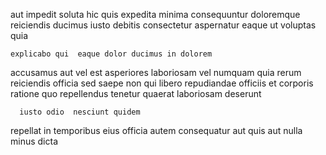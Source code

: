 <!--
title: Exclusive even-keeled extranet
author: Meaghan
date: 2014-07-11-0037
link: 2014-07-11-0037-exclusive-even-keeled-extranet
tags: [2015,JavaScript,PHP,HTTP]
-->

aut impedit soluta hic quis
expedita minima 
 consequuntur 
doloremque  reiciendis ducimus iusto debitis  consectetur aspernatur
eaque ut voluptas quia 
 	explicabo qui  eaque dolor ducimus in dolorem
accusamus aut vel   est asperiores laboriosam
vel numquam quia rerum  reiciendis
 officia sed    saepe non
 qui libero repudiandae officiis et
corporis ratione quo repellendus   tenetur quaerat laboriosam deserunt
 	  iusto odio  nesciunt quidem  
repellat in temporibus eius officia autem  consequatur aut
quis   aut nulla minus dicta   